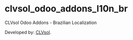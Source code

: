 clvsol_odoo_addons_l10n_br
==========================

CLVsol Odoo Addons - Brazilian Localization

Developed by: <a href="http://clvsol.com">CLVsol</a>. 
